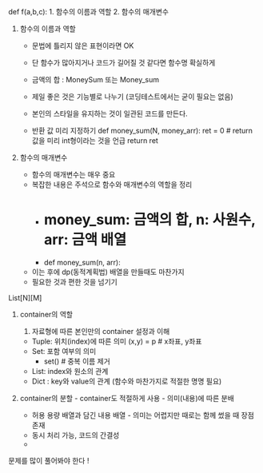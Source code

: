 def f(a,b,c):
    1. 함수의 이름과 역할 
    2. 함수의 매개변수

1. 함수의 이름과 역할
   - 문법에 틀리지 않은 표현이라면 OK
   - 단 함수가 많아지거나 코드가 길어질 것 같다면 함수명 확실하게
    - 금액의 합 : MoneySum 또는 Money_sum
    
   - 제일 좋은 것은 기능별로 나누기 (코딩테스트에서는 굳이 필요는 없음)
   - 본인의 스타일을 유지하는 것이 일관된 코드를 만든다.
   - 반환 값 미리 지정하기
        def money_sum(N, money_arr):
            ret = 0 # return 값을 미리 int형이라는 것을 언급
            return ret

2. 함수의 매개변수
   - 함수의 매개변수는 매우 중요
   - 복잡한 내용은 주석으로 함수와 매개변수의 역할을 정리
     - # money_sum: 금액의 합, n: 사원수, arr: 금액 배열
     - def money_sum(n, arr):
   - 이는 후에 dp(동적계획법) 배열을 만들때도 마찬가지
   - 필요한 것과 편한 것을 넘기기
  
  List[N][M]
  1. container의 역할
     1. 자료형에 따른 본인만의 container 설정과 이해 
      - Tuple: 위치(index)에 따른 의미
        (x,y) = p # x좌표, y좌표
      - Set: 포함 여부의 의미
        - set() # 중복 이름 제거
      - List: index와 원소의 관계
      - Dict : key와 value의 관계
    (함수와 마찬가지로 적절한 명명 필요)

  2. container의 분할
    - container도 적절하게 사용 
    - 의미(내용)에 따른 분배
      - 허용 용량 배열과 담긴 내용 배열 
    - 의미는 어렵지만 때로는 함께 썼을 때 장점 존재
      - 동시 처리 가능, 코드의 간결성
      - 
문제를 많이 풀어봐야 한다 !
